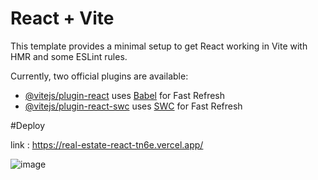 # React + Vite

This template provides a minimal setup to get React working in Vite with HMR and some ESLint rules.

Currently, two official plugins are available:

- [@vitejs/plugin-react](https://github.com/vitejs/vite-plugin-react/blob/main/packages/plugin-react/README.md) uses [Babel](https://babeljs.io/) for Fast Refresh
- [@vitejs/plugin-react-swc](https://github.com/vitejs/vite-plugin-react-swc) uses [SWC](https://swc.rs/) for Fast Refresh


#Deploy 

link : https://real-estate-react-tn6e.vercel.app/

![image](https://github.com/user-attachments/assets/b3a43e26-9147-4fec-b2ec-cada11bc4ffe)

